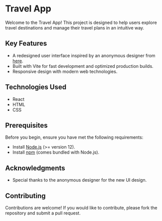 # Travel App

Welcome to the Travel App! This project is designed to help users explore travel destinations and manage their travel plans in an intuitive way.

## Key Features

- A redesigned user interface inspired by an anonymous designer from [here](https://github.com/Unknownbosss/travelapp).
- Built with Vite for fast development and optimized production builds.
- Responsive design with modern web technologies.

## Technologies Used

- React
- HTML
- CSS

## Prerequisites

Before you begin, ensure you have met the following requirements:

- Install [Node.js](https://nodejs.org/) (>= version 12).
- Install [npm](https://www.npmjs.com/get-npm) (comes bundled with Node.js).

## Acknowledgments

- Special thanks to the anonymous designer for the new UI design.

## Contributing

Contributions are welcome! If you would like to contribute, please fork the repository and submit a pull request.
